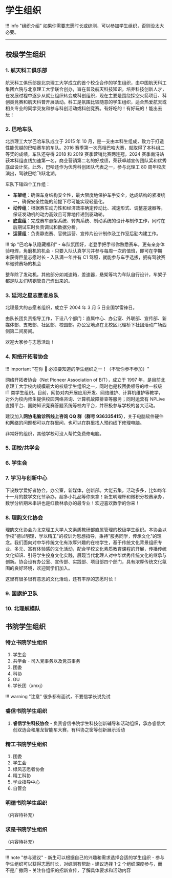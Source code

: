 # 学生组织

!!! info "组织介绍"
如果你需要志愿时长或综测，可以参加学生组织，否则没太大必要。

---

## 校级学生组织

### 1. 航天科工俱乐部

航天科工俱乐部是北京理工大学成立的首个校企合作的学生组织，由中国航天科工集团六院与北京理工大学联合创办，旨在普及航天科技知识，培养科技创新人才，在发展过程中逐步从就业组织转变成科创组织，现在主要是围绕探空火箭项目、科创类竞赛和航天科普开展活动。科工是氛围比较随意的学生组织，适合热爱航天或相关专业的同学交友和参与科创活动或科创竞赛。有好吃的！有好玩的！能出去玩！

### 2. 巴哈车队

北京理工大学巴哈车队成立于 2015 年 10 月，是一支由本科生组成，致力于打造性能优越的巴哈赛车的车队。2016 赛季第一次亮相巴哈大赛，就取得了本科组二等奖的成绩，车队还夺得 2018 和 2019 赛季营销比赛两连冠，2024 赛季南浔站获本科组直线加速第一名，商业营销第二名的好成绩，荣获卓越宣传团队奖和优秀底盘设计奖。此外，巴哈还作为优秀科创团队代表之一，参与北理工 80 周年校庆演出，驾驶巴哈飞跃北湖。

车队下辖四个工作组：

- **车架组**：确保车身结构安全性，最大限度地保护车手安全，达成结构的紧凑统一，确保安全性能的前提下尽可能实现轻量化。
- **动传组**：根据赛车动力性和经济效率确定传动比、减速形式、调整差速器等，保证发动机的动力高效且可靠地传递到驱动轮。
- **底盘组**：完成赛车悬架系统、转向系统、制动系统的设计与制作工作，同时在后期试车时负责调试和数据分析。
- **运营组**：负责静态赛、官微运营、宣传片设计制作及工作室后勤内建工作。

!!! tip "巴哈车队隐藏福利" - 车队氛围好，老登手把手带你熟悉赛车，更有亲身体验电焊，角磨机的机会 - 只要入队认真学习并参与每周一次的值班，即可在学期末获得巨量志愿时长 - 入队满一年并有 C1 驾照，就能参与车手选拔，拥有驾驶赛车驰骋赛场的机会

整车除了发动机，其他部分如减速箱，差速器，悬架等均为车队自行设计，车架子都是队友们切钢管自己焊出来的。

### 3. 延河之星志愿者总队

北理最大的志愿者组织，成立于 2004 年 3 月 5 日全国学雷锋日。

由队长团负责指导工作，下设八个部门：直属中心、办公室、外联部、宣传部、新媒体部、支教部、社区部、校园部。办公室地点在北校区北理桥下社团活动广场西侧第二间房间。

欢迎大家参与志愿活动！

### 4. 网络开拓者协会

!!! important "在你 🍐 必须要知道的学生组织之一！（不管你参不参加）"

网络开拓者协会（Net Pioneer Association of BIT），成立于 1997 年，是目前北京理工大学校内规模最大的校级学生组织之一，同时也是校团委领导的唯一校级 IT 类学生组织。目前，网协对内开展应用开发、网络维护、计算机维护等教学，对外为校内师生提供校园网络咨询、计算机故障排查等服务；同时运营有 NPLive 直播平台、国防知识竞赛答题系统等校内平台，并积极参与学校的各大活动。

建议加入**网协电脑诊所线上咨询 QQ 群（群号 936335415）**，关于电脑软件硬件和网络的问题都可以在群里问，也可以在群里找人预约线下修理电脑。

非常好的组织，其他学校可没人帮忙免费修电脑。

### 5. 团校/共学会

### 6. 学生会

### 7. 学习与创新中心

下设数学爱好者协会，办公室，新媒体，创新部。大佬云集，活动多多，比如每年十一月的数学文化节承办，超多小礼品等你来拿！新生明理杯和微积分校赛承办，数学分析期末串讲也是红数林承办的最专业！欢迎喜欢数学的你来！

### 8. 理韵文化协会

理韵文化协会为北京理工大学人文素质教研部直属管理的校级学生组织。本协会以学校"德以明理，学以精工"的校训为思想指导，秉持"服务同学，传承文化"的理念。我们面向对中华传统文化有浓厚兴趣的在校学生，基于传统文化背景组织专业、多元、富有体验感的文化活动，配合学校文化素质教育课程的开展，传播传统文化知识、引导学生投身文化实践，展现当代北理人对中华优秀传统文化的继承与创新。协会设有办公室、宣传部、实践部、项目部四个部门，具有浓厚传统文化氛围的良好环境，欢迎同学们加入。

这里有很多很有意思的文化活动，还有丰厚的志愿时长！

### 9. 国旗护卫队

### 10. 北理航模队

## 书院学生组织

### 特立书院学生组织

1. 学生会
2. 共学会 - 司入党事务以及党员事务
3. 团委
4. 科协
5. GU
6. 学长团（xmxj）

!!! warning "注意"
很多都有面试，不要信学长说免试

### 睿信书院学生组织

1. **睿信学生科技协会** - 负责睿信书院学生科技创新辅导和活动组织，承办睿信大创双选会和屠龙智能车大赛，有科协之窗等创新展示活动

### 精工书院学生组织

1. 团委
2. 学生会
3. 绿风志愿者协会
4. 精工科协
5. 学业指导中心
6. 自管会

### 明德书院学生组织

（内容待补充）

### 求是书院学生组织

（内容待补充）

---

!!! note "参与建议" - 新生可以根据自己的兴趣和需求选择合适的学生组织 - 参与学生组织可以获得志愿时长，对综测有帮助 - 建议选择 1-2 个组织深度参与，而不是广撒网 - 关注各组织的招新宣传，了解具体要求和活动内容
